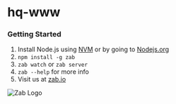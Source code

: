 # hq-www

### Getting Started
1. Install Node.js using [NVM](https://github.com/creationix/nvm) or by going to [Nodejs.org](https://nodejs.org)
2. ```npm install -g zab```
3. ```zab watch``` or ```zab server```
4. ```zab --help``` for more info
5. Visit us at [zab.io](https://zab.io)

![Zab Logo](https://cdn.zab.io/logo/logo-150.png)
